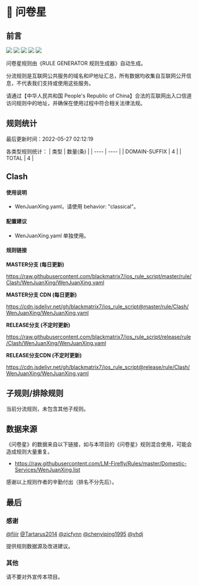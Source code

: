 # 🧸 问卷星

## 前言

![](https://shields.io/badge/-移除重复规则-ff69b4) ![](https://shields.io/badge/-DOMAIN与DOMAIN--SUFFIX合并-green) ![](https://shields.io/badge/-DOMAIN--SUFFIX间合并-critical) ![](https://shields.io/badge/-DOMAIN--SUFFIX与DOMAIN--KEYWORD合并-blue) ![](https://shields.io/badge/-IP--CIDR(6)合并-blueviolet) 

问卷星规则由《RULE GENERATOR 规则生成器》自动生成。

分流规则是互联网公共服务的域名和IP地址汇总，所有数据均收集自互联网公开信息，不代表我们支持或使用这些服务。

请通过【中华人民共和国 People's Republic of China】合法的互联网出入口信道访问规则中的地址，并确保在使用过程中符合相关法律法规。

## 规则统计

最后更新时间：2022-05-27 02:12:19

各类型规则统计：
| 类型 | 数量(条)  | 
| ---- | ----  |
| DOMAIN-SUFFIX | 4  | 
| TOTAL | 4  | 


## Clash 

#### 使用说明
- WenJuanXing.yaml，请使用 behavior: "classical"。

#### 配置建议
- WenJuanXing.yaml 单独使用。

#### 规则链接
**MASTER分支 (每日更新)**

https://raw.githubusercontent.com/blackmatrix7/ios_rule_script/master/rule/Clash/WenJuanXing/WenJuanXing.yaml

**MASTER分支 CDN (每日更新)**

https://cdn.jsdelivr.net/gh/blackmatrix7/ios_rule_script@master/rule/Clash/WenJuanXing/WenJuanXing.yaml

**RELEASE分支 (不定时更新)**

https://raw.githubusercontent.com/blackmatrix7/ios_rule_script/release/rule/Clash/WenJuanXing/WenJuanXing.yaml

**RELEASE分支CDN (不定时更新)**

https://cdn.jsdelivr.net/gh/blackmatrix7/ios_rule_script@release/rule/Clash/WenJuanXing/WenJuanXing.yaml

## 子规则/排除规则


当前分流规则，未包含其他子规则。

## 数据来源

《问卷星》的数据来自以下链接，如与本项目的《问卷星》规则混合使用，可能会造成规则大量重复。

- https://raw.githubusercontent.com/LM-Firefly/Rules/master/Domestic-Services/WenJuanXing.list


感谢以上规则作者的辛勤付出（排名不分先后）。

## 最后

### 感谢

[@fiiir](https://github.com/fiiir) [@Tartarus2014](https://github.com/Tartarus2014) [@zjcfynn](https://github.com/zjcfynn) [@chenyiping1995](https://github.com/chenyiping1995) [@vhdj](https://github.com/vhdj)

提供规则数据源及改进建议。

### 其他

请不要对外宣传本项目。